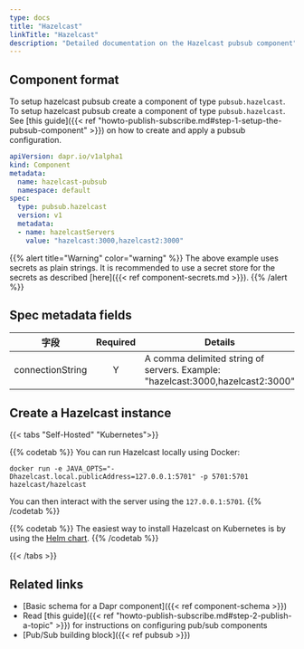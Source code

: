 ```yaml
---
type: docs
title: "Hazelcast"
linkTitle: "Hazelcast"
description: "Detailed documentation on the Hazelcast pubsub component"
---
```


## Component format
To setup hazelcast pubsub create a component of type `pubsub.hazelcast`. To setup hazelcast pubsub create a component of type `pubsub.hazelcast`. See [this guide]({{< ref "howto-publish-subscribe.md#step-1-setup-the-pubsub-component" >}}) on how to create and apply a pubsub configuration.

```yaml
apiVersion: dapr.io/v1alpha1
kind: Component
metadata:
  name: hazelcast-pubsub
  namespace: default
spec:
  type: pubsub.hazelcast
  version: v1
  metadata:
  - name: hazelcastServers
    value: "hazelcast:3000,hazelcast2:3000"
```

{{% alert title="Warning" color="warning" %}}
The above example uses secrets as plain strings. It is recommended to use a secret store for the secrets as described [here]({{< ref component-secrets.md >}}).
{{% /alert %}}

## Spec metadata fields

| 字段               | Required | Details                                                                        | 示例                                 |
| ---------------- |:--------:| ------------------------------------------------------------------------------ | ---------------------------------- |
| connectionString |    Y     | A comma delimited string of servers. Example: "hazelcast:3000,hazelcast2:3000" | `"hazelcast:3000,hazelcast2:3000"` |


## Create a Hazelcast instance

{{< tabs "Self-Hosted" "Kubernetes">}}

{{% codetab %}}
You can run Hazelcast locally using Docker:

```
docker run -e JAVA_OPTS="-Dhazelcast.local.publicAddress=127.0.0.1:5701" -p 5701:5701 hazelcast/hazelcast
```

You can then interact with the server using the `127.0.0.1:5701`.
{{% /codetab %}}

{{% codetab %}}
The easiest way to install Hazelcast on Kubernetes is by using the [Helm chart](https://github.com/helm/charts/tree/master/stable/hazelcast).
{{% /codetab %}}

{{< /tabs >}}

## Related links
- [Basic schema for a Dapr component]({{< ref component-schema >}})
- Read [this guide]({{< ref "howto-publish-subscribe.md#step-2-publish-a-topic" >}}) for instructions on configuring pub/sub components
- [Pub/Sub building block]({{< ref pubsub >}})